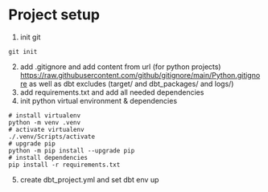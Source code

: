 # Project setup

1. init git

```shell
git init
```

2. add .gitignore and add content from url (for python projects) <https://raw.githubusercontent.com/github/gitignore/main/Python.gitignore> as well as dbt excludes (target/ and dbt_packages/ and logs/)
3. add requirements.txt and add all needed dependencies
4. init python virtual environment & dependencies

```shell
# install virtualenv
python -m venv .venv
# activate virtualenv
./.venv/Scripts/activate
# upgrade pip
python -m pip install --upgrade pip
# install dependencies
pip install -r requirements.txt
```

5. create dbt_project.yml and set dbt env up
